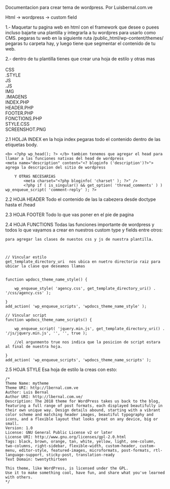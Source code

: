 Documentacion para crear tema de wordpress.
Por Luisbernal.com.ve

Html -> wordpress -> custom field

1.- Maquetar tu pagina web en html con el framework que desee o puees incluso bajarte una plantilla y integrarla a tu wordpres para usarlo como CMS.
	pegaras tu web en la siguiente ruta /public_html/wp-content/themes/ pegaras tu carpeta hay, y luego tiene que segmentar el contenido de tu web.

2.- dentro de tu plantilla tienes que crear una hoja de estilo 	y otras mas <BR>
<BR>
		CSS<BR>
			.STYLE<BR>
		JS<BR>
			.JS<BR>
		IMG<BR>
			.IMAGENS<BR>
		INDEX.PHP<BR>
		HEADER.PHP<BR>
		FOOTER.PHP<BR>
		FONCTIONS.PHP<BR>
		STYLE.CSS <BR>
		SCREENSHOT.PNG<BR>



2.1 HOLJA INDEX	
	en la hoja index pegaras todo el contenido dentro de las etiquetas body.

	<b> <?php wp_head(); ?> </b> tambien tenemos que agregar el head para llamar a las funciones nativas del head de wordpress
	<meta name="description" content="<? bloginfo ('description')?>"> agrega la descripcion del sitio de wordpress

		Y OTRAS NECESARIAS
			<meta charset="<?php bloginfo( 'charset' ); ?>" />
			<?php if ( is_singular() && get_option( 'thread_comments' ) ) wp_enqueue_script( 'comment-reply' ); ?>

2.2 HOJA HEADER
	Todo el contenido de las la cabezera desde doctype hasta el /head

2.3 HOJA FOOTER
	Todo lo que vas  poner en el pie de pagina

2.4 HOJA FUNCTIONS
	Todas las funciones importante de wordpress y todos lo que vayamos a crear en nuestros custom type y fields entre otros:

	para agregar las clases de nuestos css y js de nuestra plantilla.



	// Vincular estilo 
	get_template_directory_uri  nos ubica en nuetro directorio raiz para ubicar la clase que deseamos llamas


	function wpdocs_theme_name_style() {

		wp_enqueue_style( 'agency.css', get_template_directory_uri() . '/css/agency.css' );

	}
	add_action( 'wp_enqueue_scripts', 'wpdocs_theme_name_style' );

	// Vincular script 
	function wpdocs_theme_name_scripts() {

		wp_enqueue_script( 'jquery.min.js', get_template_directory_uri() . '/js/jquery.min.js', '', '', true );	

		//el argunmento true nos indica que la posicion de script estara al final de nuestra hoja.

	}
	add_action( 'wp_enqueue_scripts', 'wpdocs_theme_name_scripts' );





















2.5 HOJA STYLE
	Esa hoja de estilo la creas con esto:

	/*
	Theme Name: mytheme
	Theme URI: http://lbernal.com.ve
	Author: Luis Bernal
	Author URI: http://lbernal.com.ve/
	Description: The 2018 theme for WordPress takes us back to the blog, featuring a full range of post formats, each displayed beautifully in their own unique way. Design details abound, starting with a vibrant color scheme and matching header images, beautiful typography and icons, and a flexible layout that looks great on any device, big or small.
	Version: 1.0
	License: GNU General Public License v2 or later
	License URI: http://www.gnu.org/licenses/gpl-2.0.html
	Tags: black, brown, orange, tan, white, yellow, light, one-column, two-columns, right-sidebar, flexible-width, custom-header, custom-menu, editor-style, featured-images, microformats, post-formats, rtl-language-support, sticky-post, translation-ready
	Text Domain: twentythirteen

	This theme, like WordPress, is licensed under the GPL.
	Use it to make something cool, have fun, and share what you've learned with others.
	*/


